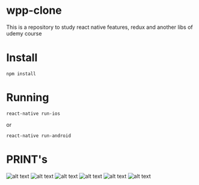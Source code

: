 # wpp-clone
This is a repository to study react native features, redux and another libs of udemy course


# Install

```
npm install
```


# Running

```
react-native run-ios
```

or

```
react-native run-android
```


# PRINT's

![alt text](https://github.com/Messhias/wpp-clone/blob/master/print/1.png)
![alt text](https://github.com/Messhias/wpp-clone/blob/master/print/2.png)
![alt text](https://github.com/Messhias/wpp-clone/blob/master/print/3.png)
![alt text](https://github.com/Messhias/wpp-clone/blob/master/print/4.png)
![alt text](https://github.com/Messhias/wpp-clone/blob/master/print/5.png)
![alt text](https://github.com/Messhias/wpp-clone/blob/master/print/6.png)
